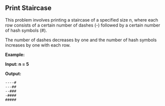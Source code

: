 ## Print Staircase

This problem involves printing a staircase of a specified size n, where each row consists of a certain number of dashes (-) followed by a certain number of hash symbols (#). 

The number of dashes decreases by one and the number of hash symbols increases by one with each row.

**Example:**

**Input: n = 5**

**Output:** 

```
----#
---##
--###
-####
#####
```
